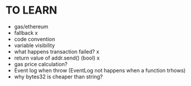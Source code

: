 # TO LEARN
- gas/ethereum
- fallback x
- code convention
- variable visibility
- what happens transaction failed? x
- return value of addr.send() (bool) x
- gas price calculation?
- Event log when throw (EventLog not happens when a function trhows)
- why bytes32 is cheaper than string?
